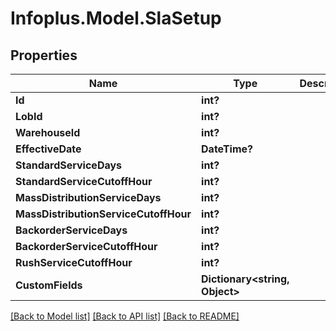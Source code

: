 # Infoplus.Model.SlaSetup
## Properties

Name | Type | Description | Notes
------------ | ------------- | ------------- | -------------
**Id** | **int?** |  | [optional] 
**LobId** | **int?** |  | 
**WarehouseId** | **int?** |  | 
**EffectiveDate** | **DateTime?** |  | 
**StandardServiceDays** | **int?** |  | 
**StandardServiceCutoffHour** | **int?** |  | 
**MassDistributionServiceDays** | **int?** |  | 
**MassDistributionServiceCutoffHour** | **int?** |  | 
**BackorderServiceDays** | **int?** |  | 
**BackorderServiceCutoffHour** | **int?** |  | 
**RushServiceCutoffHour** | **int?** |  | 
**CustomFields** | **Dictionary&lt;string, Object&gt;** |  | [optional] 

[[Back to Model list]](../README.md#documentation-for-models) [[Back to API list]](../README.md#documentation-for-api-endpoints) [[Back to README]](../README.md)

